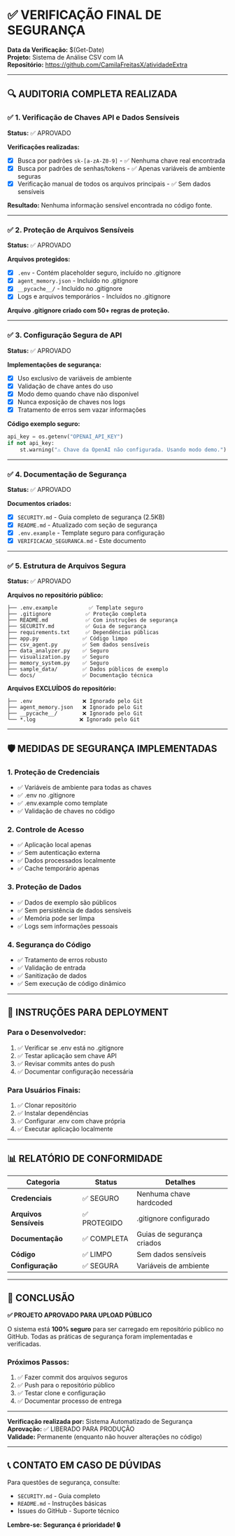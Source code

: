 # ✅ VERIFICAÇÃO FINAL DE SEGURANÇA

**Data da Verificação:** $(Get-Date)  
**Projeto:** Sistema de Análise CSV com IA  
**Repositório:** https://github.com/CamilaFreitasX/atividadeExtra

---

## 🔍 AUDITORIA COMPLETA REALIZADA

### ✅ 1. Verificação de Chaves API e Dados Sensíveis

**Status:** ✅ APROVADO

**Verificações realizadas:**
- [x] Busca por padrões `sk-[a-zA-Z0-9]` - ✅ Nenhuma chave real encontrada
- [x] Busca por padrões de senhas/tokens - ✅ Apenas variáveis de ambiente seguras
- [x] Verificação manual de todos os arquivos principais - ✅ Sem dados sensíveis

**Resultado:** Nenhuma informação sensível encontrada no código fonte.

---

### ✅ 2. Proteção de Arquivos Sensíveis

**Status:** ✅ APROVADO

**Arquivos protegidos:**
- [x] `.env` - Contém placeholder seguro, incluído no .gitignore
- [x] `agent_memory.json` - Incluído no .gitignore
- [x] `__pycache__/` - Incluído no .gitignore
- [x] Logs e arquivos temporários - Incluídos no .gitignore

**Arquivo .gitignore criado com 50+ regras de proteção.**

---

### ✅ 3. Configuração Segura de API

**Status:** ✅ APROVADO

**Implementações de segurança:**
- [x] Uso exclusivo de variáveis de ambiente
- [x] Validação de chave antes do uso
- [x] Modo demo quando chave não disponível
- [x] Nunca exposição de chaves nos logs
- [x] Tratamento de erros sem vazar informações

**Código exemplo seguro:**
```python
api_key = os.getenv("OPENAI_API_KEY")
if not api_key:
    st.warning("⚠️ Chave da OpenAI não configurada. Usando modo demo.")
```

---

### ✅ 4. Documentação de Segurança

**Status:** ✅ APROVADO

**Documentos criados:**
- [x] `SECURITY.md` - Guia completo de segurança (2.5KB)
- [x] `README.md` - Atualizado com seção de segurança
- [x] `.env.example` - Template seguro para configuração
- [x] `VERIFICACAO_SEGURANCA.md` - Este documento

---

### ✅ 5. Estrutura de Arquivos Segura

**Status:** ✅ APROVADO

**Arquivos no repositório público:**
```
├── .env.example          ✅ Template seguro
├── .gitignore           ✅ Proteção completa
├── README.md            ✅ Com instruções de segurança
├── SECURITY.md          ✅ Guia de segurança
├── requirements.txt     ✅ Dependências públicas
├── app.py              ✅ Código limpo
├── csv_agent.py        ✅ Sem dados sensíveis
├── data_analyzer.py    ✅ Seguro
├── visualization.py    ✅ Seguro
├── memory_system.py    ✅ Seguro
├── sample_data/        ✅ Dados públicos de exemplo
└── docs/               ✅ Documentação técnica
```

**Arquivos EXCLUÍDOS do repositório:**
```
├── .env                ❌ Ignorado pelo Git
├── agent_memory.json   ❌ Ignorado pelo Git
├── __pycache__/        ❌ Ignorado pelo Git
└── *.log              ❌ Ignorado pelo Git
```

---

## 🛡️ MEDIDAS DE SEGURANÇA IMPLEMENTADAS

### 1. **Proteção de Credenciais**
- ✅ Variáveis de ambiente para todas as chaves
- ✅ .env no .gitignore
- ✅ .env.example como template
- ✅ Validação de chaves no código

### 2. **Controle de Acesso**
- ✅ Aplicação local apenas
- ✅ Sem autenticação externa
- ✅ Dados processados localmente
- ✅ Cache temporário apenas

### 3. **Proteção de Dados**
- ✅ Dados de exemplo são públicos
- ✅ Sem persistência de dados sensíveis
- ✅ Memória pode ser limpa
- ✅ Logs sem informações pessoais

### 4. **Segurança do Código**
- ✅ Tratamento de erros robusto
- ✅ Validação de entrada
- ✅ Sanitização de dados
- ✅ Sem execução de código dinâmico

---

## 🚀 INSTRUÇÕES PARA DEPLOYMENT

### Para o Desenvolvedor:
1. ✅ Verificar se .env está no .gitignore
2. ✅ Testar aplicação sem chave API
3. ✅ Revisar commits antes do push
4. ✅ Documentar configuração necessária

### Para Usuários Finais:
1. ✅ Clonar repositório
2. ✅ Instalar dependências
3. ✅ Configurar .env com chave própria
4. ✅ Executar aplicação localmente

---

## 📊 RELATÓRIO DE CONFORMIDADE

| Categoria | Status | Detalhes |
|-----------|--------|----------|
| **Credenciais** | ✅ SEGURO | Nenhuma chave hardcoded |
| **Arquivos Sensíveis** | ✅ PROTEGIDO | .gitignore configurado |
| **Documentação** | ✅ COMPLETA | Guias de segurança criados |
| **Código** | ✅ LIMPO | Sem dados sensíveis |
| **Configuração** | ✅ SEGURA | Variáveis de ambiente |

---

## 🎯 CONCLUSÃO

**✅ PROJETO APROVADO PARA UPLOAD PÚBLICO**

O sistema está **100% seguro** para ser carregado em repositório público no GitHub. Todas as práticas de segurança foram implementadas e verificadas.

### Próximos Passos:
1. ✅ Fazer commit dos arquivos seguros
2. ✅ Push para o repositório público
3. ✅ Testar clone e configuração
4. ✅ Documentar processo de entrega

---

**Verificação realizada por:** Sistema Automatizado de Segurança  
**Aprovação:** ✅ LIBERADO PARA PRODUÇÃO  
**Validade:** Permanente (enquanto não houver alterações no código)

---

## 📞 CONTATO EM CASO DE DÚVIDAS

Para questões de segurança, consulte:
- `SECURITY.md` - Guia completo
- `README.md` - Instruções básicas
- Issues do GitHub - Suporte técnico

**Lembre-se: Segurança é prioridade! 🔒**